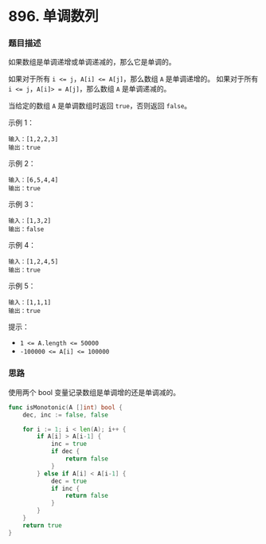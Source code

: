 # 896. 单调数列

### 题目描述

如果数组是单调递增或单调递减的，那么它是单调的。

如果对于所有 `i <= j`，`A[i] <= A[j]`，那么数组 `A` 是单调递增的。 如果对于所有 `i <= j`，`A[i]> = A[j]`，那么数组 `A` 是单调递减的。

当给定的数组 `A` 是单调数组时返回 `true`，否则返回 `false`。



示例 1：

```
输入：[1,2,2,3]
输出：true
```

示例 2：

```
输入：[6,5,4,4]
输出：true
```

示例 3：

```
输入：[1,3,2]
输出：false
```

示例 4：
```
输入：[1,2,4,5]
输出：true
```

示例 5：

```
输入：[1,1,1]
输出：true
```

提示：

- `1 <= A.length <= 50000`
- `-100000 <= A[i] <= 100000`

### 思路

使用两个 bool 变量记录数组是单调增的还是单调减的。

```go
func isMonotonic(A []int) bool {
    dec, inc := false, false

    for i := 1; i < len(A); i++ {
        if A[i] > A[i-1] {
            inc = true
            if dec {
                return false
            }
        } else if A[i] < A[i-1] {
            dec = true
            if inc {
                return false
            }
        }
    }
    return true
}
```